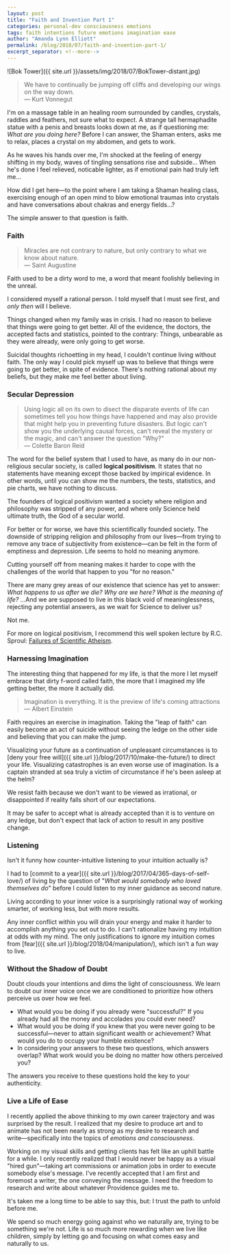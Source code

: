 ```yaml
---
layout: post
title: "Faith and Invention Part 1"
categories: personal-dev consciousness emotions
tags: faith intentions future emotions imagination ease
author: "Amanda Lynn Elliott"
permalink: /blog/2018/07/faith-and-invention-part-1/
excerpt_separator: <!--more-->
---
```

![Bok Tower]({{ site.url }}/assets/img/2018/07/BokTower-distant.jpg)

<blockquote>We have to continually be jumping off cliffs and developing our wings on the way down.
<footer>― Kurt Vonnegut</footer></blockquote>

I'm on a massage table in an healing room surrounded by candles, crystals, raddles and feathers, not sure what to expect. A strange tall hermaphadite statue with a penis and breasts looks down at me, as if questioning me: *What are you doing here?* Before I can answer, the Shaman enters, asks me to relax, places a crystal on my abdomen, and gets to work.

As he waves his hands over me, I'm shocked at the feeling of energy shifting in my body, waves of tingling sensations rise and subside… When he's done I feel relieved, noticable lighter, as if emotional pain had truly left me…

How did I get here―to the point where I am taking a Shaman healing class, exercising enough of an open mind to blow emotional traumas into crystals and have conversations about chakras and energy fields…?

The simple answer to that question is faith.

### Faith

<blockquote>
Miracles are not contrary to nature, but only contrary to what we know about nature.
<footer>― Saint Augustine</footer>
</blockquote>

Faith used to be a dirty word to me, a word that meant foolishly believing in the unreal.

I considered myself a rational person. I told myself that I must see first, and *only then* will I believe.<!--more-->

Things changed when my family was in crisis. I had no reason to believe that things were going to get better. All of the evidence, the doctors, the accepted facts and statistics, pointed to the contrary: Things, unbearable as they were already, were only going to get worse.

Suicidal thoughts richoetting in my head, I couldn't continue living without faith. The only way I could pick myself up was to believe that things were going to get better, in spite of evidence. There's nothing rational about my beliefs, but they make me feel better about living.

### Secular Depression

<blockquote>Using logic all on its own to disect the disparate events of life can sometimes tell you how things have happened and may also provide that might help you in preventing future disasters. But logic can't show you the underlying causal forces, can't reveal the mystery or the magic, and can't answer the question "Why?"
<footer>― Colette Baron Reid</footer></blockquote>

The word for the belief system that I used to have, as many do in our non-religious secular society, is called **logical positivism**. It states that no statements have meaning except those backed by impirical evidence. In other words, until you can show me the numbers, the tests, statistics, and pie charts, we have nothing to discuss.

The founders of logical positivism wanted a society where religion and philosophy was stripped of any power, and where only Science held ultimate truth, the God of a secular world.

For better or for worse, we have this scientifically founded society. The downside of stripping religion and philosophy from our lives―from trying to remove any trace of subjectivity from existence―can be felt in the form of emptiness and depression. Life seems to hold no meaning anymore.

Cutting yourself off from meaning makes it harder to cope with the challenges of the world that happen to you "for no reason."

There are many grey areas of our existence that science has yet to answer: *What happens to us after we die? Why are we here? What is the meaning of life?* …And we are supposed to live in this black void of meaninglessness, rejecting any potential answers, as we wait for Science to deliver us?

Not me.

<p class="sidenote">For more on logical positivism, I recommend this well spoken lecture by R.C. Sproul: <a href="https://archive.org/details/TheFailureOfScientificAtheismR.C.SproulPhD">Failures of Scientific Atheism</a>.
</p>

### Harnessing Imagination

The interesting thing that happened for my life, is that the more I let myself embrace that dirty f-word called faith, the more that I imagined my life getting better, the more it actually did.

<blockquote>Imagination is everything. It is the preview of life's coming attractions
<footer>― Albert Einstein</footer></blockquote>

Faith requires an exercise in imagination. Taking the "leap of faith" can easily become an act of suicide without seeing the ledge on the other side and believing that you can make the jump.

Visualizing your future as a continuation of unpleasant circumstances is to [deny your free will]({{ site.url }}/blog/2017/10/make-the-future/) to direct your life. Visualizing catastrophes is an even worse use of imagination. Is a captain stranded at sea truly a victim of circumstance if he's been asleep at the helm?

We resist faith because we don't want to be viewed as irrational, or disappointed if reality falls short of our expectations.

It may be safer to accept what is already accepted than it is to venture on any ledge, but don't expect that lack of action to result in any positive change.

### Listening

Isn't it funny how counter-intuitive listening to your intuition actually is?

I had to [commit to a year]({{ site.url }}/blog/2017/04/365-days-of-self-love/) of living by the question of "*What would somebody who loved themselves do*" before I could listen to my inner guidance as second nature.

Living according to your inner voice is a surprisingly rational way of working smarter, of working less, but with more results.

Any inner conflict within you will drain your energy and make it harder to accomplish anything you set out to do. I can't rationalize having my intuition at odds with my mind. The only justifications to ignore my intuition comes from [fear]({{ site.url }}/blog/2018/04/manipulation/), which isn't a fun way to live.

### Without the Shadow of Doubt

Doubt clouds your intentions and dims the light of consciousness. We learn to doubt our inner voice once we are conditioned to prioritize how others perceive us over how we feel.

- What would you be doing if you already were "successful?" If you already had all the money and accolades you could ever need?
- What would you be doing if you knew that you were never going to be successful―never to attain significant wealth or achievement? What would you do to occupy your humble existence?
- In considering your answers to these two questions, which answers overlap? What work would you be doing no matter how others perceived you?

The answers you receive to these questions hold the key to your authenticity.

### Live a Life of Ease

I recently applied the above thinking to my own career trajectory and was surprised by the result. I realized that my desire to produce art and to animate has not been nearly as strong as my desire to research and write―specifically into the topics of *emotions and consciousness*.

Working on my visual skills and getting clients has felt like an uphill battle for a while. I only recently realized that I would never be happy as a visual "hired gun"―taking art commissions or animation jobs in order to execute somebody else's message. I've recently accepted that I am first and foremost a writer, the one conveying the message. I need the freedom to research and write about whatever Providence guides me to. 

It's taken me a long time to be able to say this, but: I trust the path to unfold before me.

We spend so much energy going against who we naturally are, trying to be something we're not. Life is so much more rewarding when we live like children, simply by letting go and focusing on what comes easy and naturally to us.
